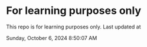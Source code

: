 # For learning purposes only
This repo is for learning purposes only.
Last updated at

Sunday, October 6, 2024 8:50:07 AM

